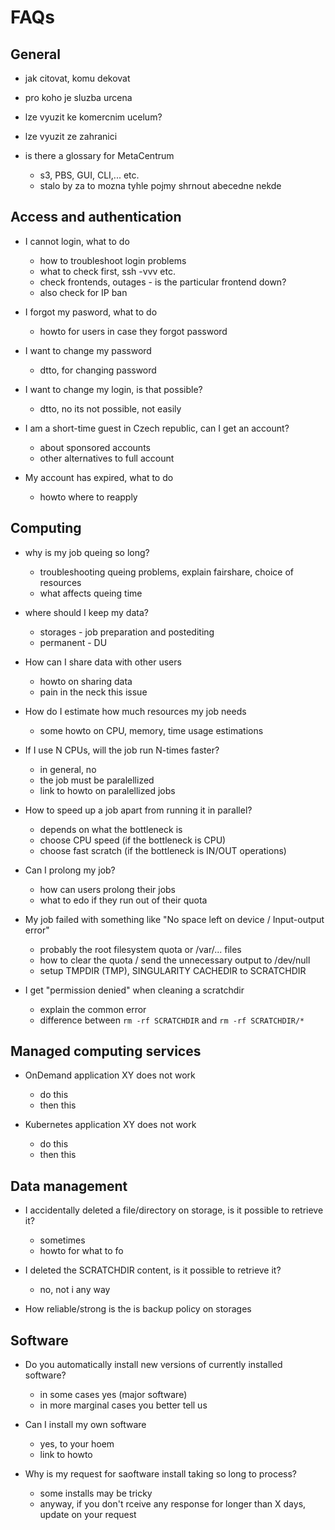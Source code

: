 # FAQs

## General

- jak citovat, komu dekovat

- pro koho je sluzba urcena

- lze vyuzit ke komercnim ucelum?

- lze vyuzit ze zahranici

- is there a glossary for MetaCentrum
    - s3, PBS, GUI, CLI,... etc.
    - stalo by za to mozna tyhle pojmy shrnout abecedne nekde

## Access and authentication

- I cannot login, what to do  
    - how to troubleshoot login problems
    - what to check first, ssh -vvv etc.
    - check frontends, outages - is the particular frontend down?
    - also check for IP ban

- I forgot my pasword, what to do
    - howto for users in case they forgot password

- I want to change my password
    - dtto, for changing password

- I want to change my login, is that possible?
    - dtto, no its not possible, not easily

- I am a short-time guest in Czech republic, can I get an account?
    - about sponsored accounts
    - other alternatives to full account

- My account has expired, what to do
    - howto where to reapply

## Computing

- why is my job queing so long? 
    - troubleshooting queing problems, explain fairshare, choice of resources
    - what affects queing time

- where should I keep my data?
    - storages - job preparation and postediting
    - permanent - DU

- How can I share data with other users
    - howto on sharing data
    - pain in the neck this issue

- How do I estimate how much resources my job needs
    - some howto on CPU, memory, time usage estimations

- If I use N CPUs, will the job run N-times faster?
    - in general, no
    - the job must be paralellized
    - link to howto on paralellized jobs

- How to speed up a job apart from running it in parallel?
    - depends on what the bottleneck is
    - choose CPU speed (if the bottleneck is CPU)
    - choose fast scratch (if the bottleneck is IN/OUT operations)

- Can I prolong my job?
    - how can users prolong their jobs 
    - what to edo if they run out of their quota

- My job failed with something like "No space left on device / Input-output error"
    - probably the root filesystem quota or /var/... files
    - how to clear the quota / send the unnecessary output to /dev/null
    - setup TMPDIR (TMP), SINGULARITY CACHEDIR to SCRATCHDIR

- I get "permission denied" when cleaning a scratchdir
    - explain the common error
    - difference between `rm -rf SCRATCHDIR` and `rm -rf SCRATCHDIR/*`
    
## Managed computing services

- OnDemand application XY does not work
    - do this
    - then this

- Kubernetes application XY does not work
    - do this
    - then this

## Data management 

- I accidentally deleted a file/directory on storage, is it possible to retrieve it?
    - sometimes
    - howto for what to fo

- I deleted the SCRATCHDIR content, is it possible to retrieve it?
    - no, not i any way

- How reliable/strong is the is backup policy on storages


## Software

- Do you automatically install new versions of currently installed software?
    - in some cases yes (major software)
    - in more marginal cases you better tell us

- Can I install my own software
    - yes, to your hoem
    - link to howto

- Why is my request for saoftware install taking so long to process?
    - some installs may be tricky
    - anyway, if you don't rceive any response for longer than X days, update on your request





<!--
## Job management

- [I get an error "^M: command not found" or "$'\r': command not found" after submitting a script](/troubleshooting/faqs/faqs-content/os-dependent-endlines)

- [I get "permission denied" when I try to clean up scratch directory](/troubleshooting/faqs/faqs-content/clean-scratch-perm-denied)

- [I get "No Kerberos credentials found" error after submitting the script](/troubleshooting/faqs/faqs-content/no-kerb-credenials)

- [My running job is coming close to walltime, can I prolong it?](/troubleshooting/faqs/faqs-content/prolong-walltime)

- [qdel command does not delete a job](/troubleshooting/faqs/faqs-content/force-qdel)

- [What are the default parameters in qsub command?](/troubleshooting/faqs/faqs-content/qsub-default-parameters)

- [My jobs are in the "M" state. What does it mean?](/troubleshooting/faqs/faqs-content/moved-state-jobs)

- [Running job mysteriously disappeared from qstat -u command](/troubleshooting/faqs/faqs-content/qstat-moved-jobs)

- [The frontend I am trying to log on does not respond](/troubleshooting/faqs/faqs-content/frontend-does-not-respond)

- [I cannot access storage directories despite being logged in on a frontend](/troubleshooting/faqs/faqs-content/no-access-to-storages)

-->

